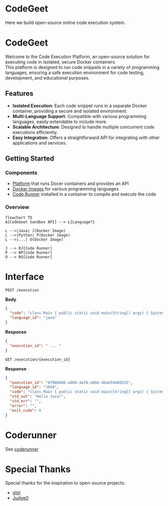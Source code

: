 # CodeGeet
Here we build open-source online code execution system.

# CodeGeet 

Welcome to the Code Execution Platform, 
an open-source solution for executing code in isolated, secure Docker containers.  
This platform is designed to run code snippets in a variety of programming languages, ensuring a safe execution environment for code testing, development, and educational purposes.

## Features

- **Isolated Execution**: Each code snippet runs in a separate Docker container, providing a secure and isolated environment.
- **Multi-Language Support**: Compatible with various programming languages, easily extendable to include more.
- **Scalable Architecture**: Designed to handle multiple concurrent code executions efficiently.
- **Easy Integration**: Offers a straightforward API for integrating with other applications and services.

## Getting Started

### Components

- [Platform](https://github.com/codegeet/codegeet) that runs Docer containers and provides an API
- [Docker Images](https://github.com/codegeet/codegeet/tree/main/images) for various programming languages
- [Code Runner](https://github.com/codegeet/codegeet/tree/main/coderunner) installed in a container to compile and execute the code 
  
### Overview

```mermaid
flowchart TD
A[CodeGeet Sandbox API] --> L{Language?}

L -->|Java| J(Docker Image)
L -->|Python| P(Docker Image)
L -->|...| O(Docker Image)

J --> RJ[Code Runner]
P --> RP[Code Runner]
O --> RO[Code Runner]
```

# Interface

`POST /execution`

**Body**

```json
{
  "code": "class Main { public static void main(String[] args) { System.out.print(\"Hello Jesus!\"); } }",
  "language_id": "java"
}
```

**Response**

```json
{
  "execution_id": " ... "
}
```

`GET /execution/{execution_id}`

**Response**
```json
{
  "execution_id": "0f98b086-a060-4a78-a80e-4beb59460225",
  "language_id": "JAVA",
  "code": "class Main { public static void main(String[] args) { System.out.print(\"Hello Java!\"); } }",
  "std_out": "Hello Java!",
  "std_err": "",
  "error": "",
  "exit_code": 0
}
```

# Coderunner

See [coderunner](https://github.com/codegeet/codegeet/tree/main/coderunner)

# Special Thanks
Special thanks for the inspiration to open-source projects:
- [glot](https://github.com/glotcode)
- [Judge0](https://github.com/judge0)
